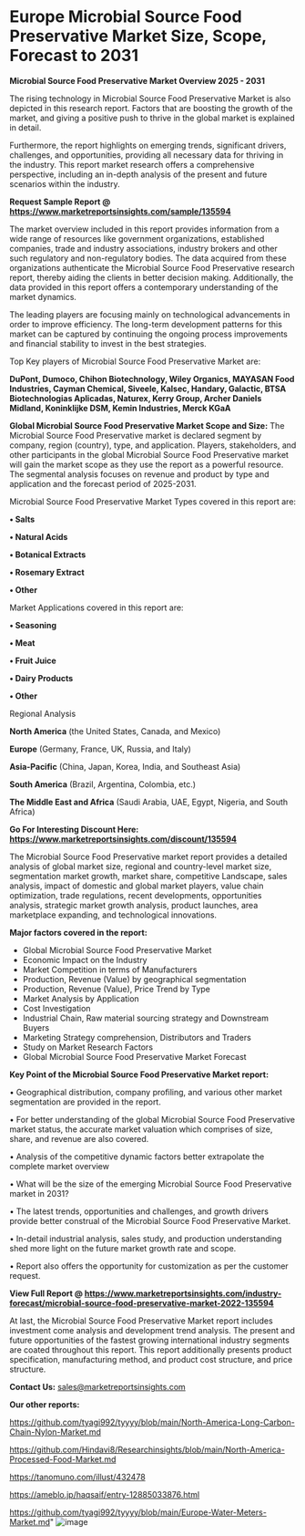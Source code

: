 # Europe Microbial Source Food Preservative Market Size, Scope, Forecast to 2031

<Strong> Microbial Source Food Preservative Market Overview 2025 - 2031</strong>

The rising technology in Microbial Source Food Preservative Market is also depicted in this research report. Factors that are boosting the growth of the market, and giving a positive push to thrive in the global market is explained in detail.

Furthermore, the report highlights on emerging trends, significant drivers, challenges, and opportunities, providing all necessary data for thriving in the industry. This report market research offers a comprehensive perspective, including an in-depth analysis of the present and future scenarios within the industry.

<strong>Request Sample Report @ <a href=https://www.marketreportsinsights.com/sample/135594>https://www.marketreportsinsights.com/sample/135594</a></strong>

The market overview included in this report provides information from a wide range of resources like government organizations, established companies, trade and industry associations, industry brokers and other such regulatory and non-regulatory bodies. The data acquired from these organizations authenticate the Microbial Source Food Preservative research report, thereby aiding the clients in better decision making. Additionally, the data provided in this report offers a contemporary understanding of the market dynamics.

The leading players are focusing mainly on technological advancements in order to improve efficiency. The long-term development patterns for this market can be captured by continuing the ongoing process improvements and financial stability to invest in the best strategies.

Top Key players of Microbial Source Food Preservative Market are:

<strong>DuPont, Dumoco, Chihon Biotechnology, Wiley Organics, MAYASAN Food Industries, Cayman Chemical, Siveele, Kalsec, Handary, Galactic, BTSA Biotechnologias Aplicadas, Naturex, Kerry Group, Archer Daniels Midland, Koninklijke DSM, Kemin Industries, Merck KGaA</strong>

<strong><b>Global Microbial Source Food Preservative Market Scope and Size:</b></strong>
The Microbial Source Food Preservative market is declared segment by company, region (country), type, and application. Players, stakeholders, and other participants in the global Microbial Source Food Preservative market will gain the market scope as they use the report as a powerful resource. The segmental analysis focuses on revenue and product by type and application and the forecast period of 2025-2031.

Microbial Source Food Preservative Market Types covered in this report are:

<strong>• Salts

• Natural Acids

• Botanical Extracts

• Rosemary Extract

• Other</strong>

Market Applications covered in this report are:

<strong>• Seasoning

• Meat

• Fruit Juice

• Dairy Products

• Other</strong> 

Regional Analysis

<strong>North America</strong> (the United States, Canada, and Mexico)

<strong>Europe</strong> (Germany, France, UK, Russia, and Italy)

<strong>Asia-Pacific</strong> (China, Japan, Korea, India, and Southeast Asia)

<strong>South America</strong> (Brazil, Argentina, Colombia, etc.)

<strong>The Middle East and Africa</strong> (Saudi Arabia, UAE, Egypt, Nigeria, and South Africa)

<strong>Go For Interesting Discount Here: <a href=https://www.marketreportsinsights.com/discount/135594>https://www.marketreportsinsights.com/discount/135594</a></strong>

The Microbial Source Food Preservative market report provides a detailed analysis of global market size, regional and country-level market size, segmentation market growth, market share, competitive Landscape, sales analysis, impact of domestic and global market players, value chain optimization, trade regulations, recent developments, opportunities analysis, strategic market growth analysis, product launches, area marketplace expanding, and technological innovations.

<strong><b>Major factors covered in the report:</b></strong>
<ul>
  <li>Global Microbial Source Food Preservative Market </li>
  <li>Economic Impact on the Industry</li>
  <li>Market Competition in terms of Manufacturers</li>
  <li>Production, Revenue (Value) by geographical segmentation</li>
  <li>Production, Revenue (Value), Price Trend by Type</li>
  <li>Market Analysis by Application</li>
  <li>Cost Investigation</li>
  <li>Industrial Chain, Raw material sourcing strategy and Downstream Buyers</li>
  <li>Marketing Strategy comprehension, Distributors and Traders</li>
  <li>Study on Market Research Factors</li>
  <li>Global Microbial Source Food Preservative Market Forecast</li>
</ul>

<strong><b>Key Point of the Microbial Source Food Preservative Market report:</b></strong>

• Geographical distribution, company profiling, and various other market segmentation are provided in the report.

• For better understanding of the global Microbial Source Food Preservative market status, the accurate market valuation which comprises of size, share, and revenue are also covered.

• Analysis of the competitive dynamic factors better extrapolate the complete market overview

• What will be the size of the emerging Microbial Source Food Preservative market in 2031?

• The latest trends, opportunities and challenges, and growth drivers provide better construal of the Microbial Source Food Preservative Market.

• In-detail industrial analysis, sales study, and production understanding shed more light on the future market growth rate and scope.

• Report also offers the opportunity for customization as per the customer request.

<strong><b>View Full Report @ <a href=https://www.marketreportsinsights.com/industry-forecast/microbial-source-food-preservative-market-2022-135594>https://www.marketreportsinsights.com/industry-forecast/microbial-source-food-preservative-market-2022-135594</a></b></strong>


At last, the Microbial Source Food Preservative Market report includes investment come analysis and development trend analysis. The present and future opportunities of the fastest growing international industry segments are coated throughout this report. This report additionally presents product specification, manufacturing method, and product cost structure, and price structure.

<strong>Contact Us:</strong>
sales@marketreportsinsights.com

<strong>Our other reports:</strong>

<a href=https://github.com/tyagi992/tyyyy/blob/main/North-America-Long-Carbon-Chain-Nylon-Market.md>https://github.com/tyagi992/tyyyy/blob/main/North-America-Long-Carbon-Chain-Nylon-Market.md</a>

<a href=https://github.com/Hindavi8/Researchinsights/blob/main/North-America-Processed-Food-Market.md>https://github.com/Hindavi8/Researchinsights/blob/main/North-America-Processed-Food-Market.md</a>

<a href=https://tanomuno.com/illust/432478>https://tanomuno.com/illust/432478</a>

<a href=https://ameblo.jp/haqsaif/entry-12885033876.html>https://ameblo.jp/haqsaif/entry-12885033876.html</a>

<a href=https://github.com/tyagi992/tyyyy/blob/main/Europe-Water-Meters-Market.md>https://github.com/tyagi992/tyyyy/blob/main/Europe-Water-Meters-Market.md</a>"
![image](https://github.com/user-attachments/assets/87738cb5-570b-4159-bf23-216e074fe932)
